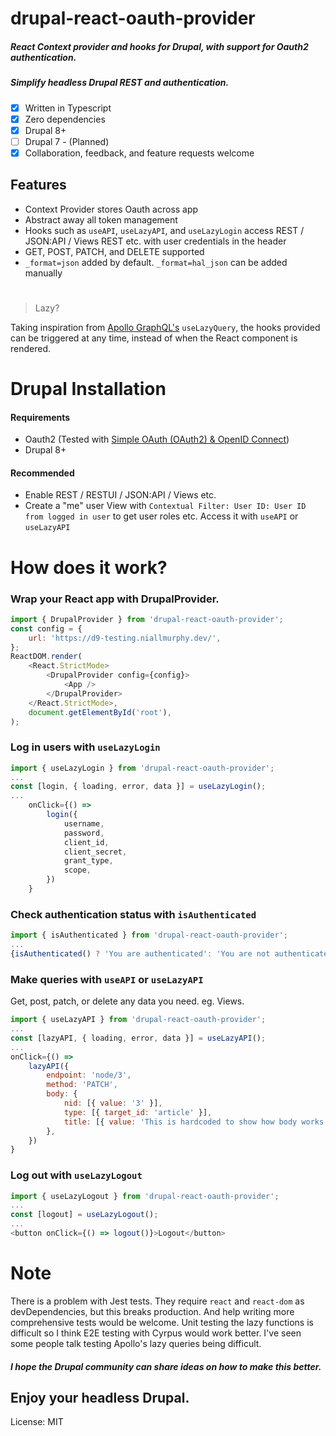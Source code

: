 # drupal-react-oauth-provider

##### React Context provider and hooks for Drupal, with support for Oauth2 authentication.

##### Simplify headless Drupal REST and authentication.

-   [x] Written in Typescript
-   [x] Zero dependencies
-   [x] Drupal 8+
-   [ ] Drupal 7 - (Planned)
-   [x] Collaboration, feedback, and feature requests welcome

## Features

-   Context Provider stores Oauth across app
-   Abstract away all token management
-   Hooks such as `useAPI`, `useLazyAPI`, and `useLazyLogin` access REST / JSON:API / Views REST etc. with user credentials in the header
-   GET, POST, PATCH, and DELETE supported
-   `_format=json` added by default. `_format=hal_json` can be added manually

#

> Lazy?

Taking inspiration from [Apollo GraphQL's](https://www.apollographql.com/docs/react/data/queries#manual-execution-with-uselazyquery) `useLazyQuery`, the hooks provided can be triggered at any time, instead of when the React component is rendered.

# Drupal Installation

#### Requirements

-   Oauth2 (Tested with [Simple OAuth (OAuth2) & OpenID Connect](https://www.drupal.org/project/simple_oauth/))
-   Drupal 8+

#### Recommended

-   Enable REST / RESTUI / JSON:API / Views etc.
-   Create a "me" user View with `Contextual Filter: User ID: User ID from logged in user` to get user roles etc. Access it with `useAPI` or `useLazyAPI`

# How does it work?

### Wrap your React app with DrupalProvider.

```javascript
import { DrupalProvider } from 'drupal-react-oauth-provider';
const config = {
	url: 'https://d9-testing.niallmurphy.dev/',
};
ReactDOM.render(
	<React.StrictMode>
		<DrupalProvider config={config}>
			<App />
		</DrupalProvider>
	</React.StrictMode>,
	document.getElementById('root'),
);
```

### Log in users with `useLazyLogin`

```javascript
import { useLazyLogin } from 'drupal-react-oauth-provider';
...
const [login, { loading, error, data }] = useLazyLogin();
...
    onClick={() =>
    	login({
    		username,
    		password,
    		client_id,
    		client_secret,
    		grant_type,
    		scope,
    	})
    }
```

### Check authentication status with `isAuthenticated`

```javascript
import { isAuthenticated } from 'drupal-react-oauth-provider';
...
{isAuthenticated() ? 'You are authenticated': 'You are not authenticated'}
```

### Make queries with `useAPI` or `useLazyAPI`

Get, post, patch, or delete any data you need. eg. Views.

```javascript
import { useLazyAPI } from 'drupal-react-oauth-provider';
...
const [lazyAPI, { loading, error, data }] = useLazyAPI();
...
onClick={() =>
	lazyAPI({
		endpoint: 'node/3',
		method: 'PATCH',
		body: {
			nid: [{ value: '3' }],
			type: [{ target_id: 'article' }],
			title: [{ value: 'This is hardcoded to show how body works.' }],
		},
	})
}
```

### Log out with `useLazyLogout`

```javascript
import { useLazyLogout } from 'drupal-react-oauth-provider';
...
const [logout] = useLazyLogout();
...
<button onClick={() => logout()}>Logout</button>
```

# Note


There is a problem with Jest tests. They require `react` and `react-dom` as devDependencies, but this breaks production. And help writing more comprehensive tests would be welcome. Unit testing the lazy functions is difficult so I think E2E testing with Cyrpus would work better. I've seen some people talk testing Apollo's lazy queries being difficult.

##### I hope the Drupal community can share ideas on how to make this better.

## Enjoy your headless Drupal.



License: MIT
